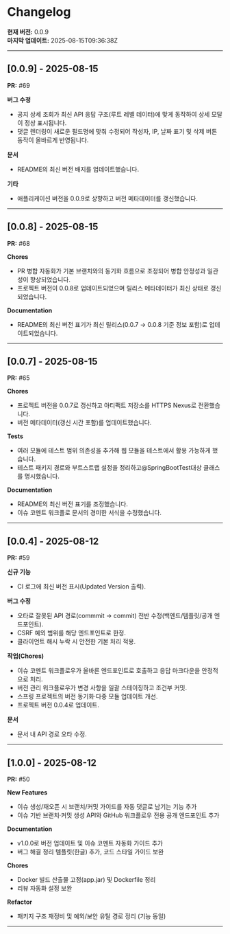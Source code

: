 # Changelog

**현재 버전:** 0.0.9  
**마지막 업데이트:** 2025-08-15T09:36:38Z  

---

## [0.0.9] - 2025-08-15

**PR:** #69  

**버그 수정**
- 공지 상세 조회가 최신 API 응답 구조(루트 레벨 데이터)에 맞게 동작하여 상세 모달이 정상 표시됩니다.
- 댓글 렌더링이 새로운 필드명에 맞춰 수정되어 작성자, IP, 날짜 표기 및 삭제 버튼 동작이 올바르게 반영됩니다.

**문서**
- README의 최신 버전 배지를 업데이트했습니다.

**기타**
- 애플리케이션 버전을 0.0.9로 상향하고 버전 메타데이터를 갱신했습니다.

---

## [0.0.8] - 2025-08-15

**PR:** #68  

**Chores**
- PR 병합 자동화가 기본 브랜치와의 동기화 흐름으로 조정되어 병합 안정성과 일관성이 향상되었습니다.
- 프로젝트 버전이 0.0.8로 업데이트되었으며 릴리스 메타데이터가 최신 상태로 갱신되었습니다.

**Documentation**
- README의 최신 버전 표기가 최신 릴리스(0.0.7 → 0.0.8 기준 정보 포함)로 업데이트되었습니다.

---

## [0.0.7] - 2025-08-15

**PR:** #65  

**Chores**
- 프로젝트 버전을 0.0.7로 갱신하고 아티팩트 저장소를 HTTPS Nexus로 전환했습니다.
- 버전 메타데이터(갱신 시간 포함)를 업데이트했습니다.

**Tests**
- 여러 모듈에 테스트 범위 의존성을 추가해 웹 모듈을 테스트에서 활용 가능하게 했습니다.
- 테스트 패키지 경로와 부트스트랩 설정을 정리하고@SpringBootTest대상 클래스를 명시했습니다.

**Documentation**
- README의 최신 버전 표기를 조정했습니다.
- 이슈 코멘트 워크플로 문서의 경미한 서식을 수정했습니다.

---

## [0.0.4] - 2025-08-12

**PR:** #59  

**신규 기능**
- CI 로그에 최신 버전 표시(Updated Version 출력).

**버그 수정**
- 오타로 잘못된 API 경로(commmit → commit) 전반 수정(백엔드/템플릿/공개 엔드포인트).
- CSRF 예외 범위를 해당 엔드포인트로 한정.
- 클라이언트 해시 누락 시 안전한 기본 처리 적용.

**작업(Chores)**
- 이슈 코멘트 워크플로우가 올바른 엔드포인트로 호출하고 응답 마크다운을 안정적으로 처리.
- 버전 관리 워크플로우가 변경 사항을 일괄 스테이징하고 조건부 커밋.
- 스프링 프로젝트의 버전 동기화·다중 모듈 업데이트 개선.
- 프로젝트 버전 0.0.4로 업데이트.

**문서**
- 문서 내 API 경로 오타 수정.

---

## [1.0.0] - 2025-08-12

**PR:** #50  

**New Features**
- 이슈 생성/재오픈 시 브랜치/커밋 가이드를 자동 댓글로 남기는 기능 추가
- 이슈 기반 브랜치·커밋 생성 API와 GitHub 워크플로우 전용 공개 엔드포인트 추가

**Documentation**
- v1.0.0로 버전 업데이트 및 이슈 코멘트 자동화 가이드 추가
- 버그 해결 정리 템플릿(한글) 추가, 코드 스타일 가이드 보완

**Chores**
- Docker 빌드 산출물 고정(app.jar) 및 Dockerfile 정리
- 리뷰 자동화 설정 보완

**Refactor**
- 패키지 구조 재정비 및 예외/보안 유틸 경로 정리 (기능 동일)

---

